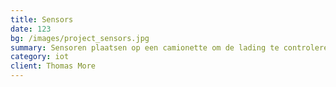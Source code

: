 ```yaml
---
title: Sensors
date: 123
bg: /images/project_sensors.jpg
summary: Sensoren plaatsen op een camionette om de lading te controleren
category: iot
client: Thomas More
---
```


